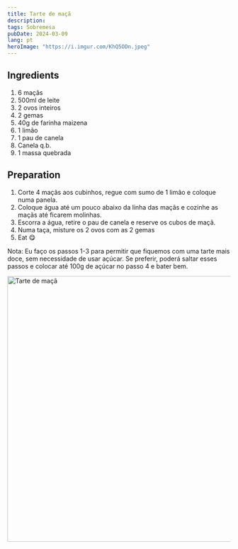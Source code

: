 ```yaml
---
title: Tarte de maçã
description: 
tags: Sobremesa
pubDate: 2024-03-09
lang: pt
heroImage: "https://i.imgur.com/KhQ5ODn.jpeg"
---
```


## Ingredients

1. 6 maçãs
2. 500ml de leite
3. 2 ovos inteiros
4. 2 gemas
5. 40g de farinha maizena
6. 1 limão
7. 1 pau de canela
8. Canela q.b.
9. 1 massa quebrada


## Preparation

1. Corte 4 maçãs aos cubinhos, regue com sumo de 1 limão e coloque numa panela.
2. Coloque água até um pouco abaixo da linha das maçãs e cozinhe as maçãs até ficarem molinhas.
3. Escorra a água, retire o pau de canela e reserve os cubos de maçã.
4. Numa taça, misture os 2 ovos com as 2 gemas
5. Eat 😋

Nota: Eu faço os passos 1-3 para permitir que fiquemos com uma tarte mais doce, sem necessidade de usar açúcar. Se preferir, poderá saltar esses passos e colocar até 100g de açúcar no passo 4 e bater bem.

<img src="https://i.imgur.com/KhQ5ODn.jpeg" alt="Tarte de maçã" width="600">
